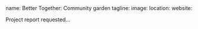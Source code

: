 <section src='project2.html'>
name: Better Together: Community garden
tagline: 
image: 
location: 
website: 

Project report requested...

</section>


